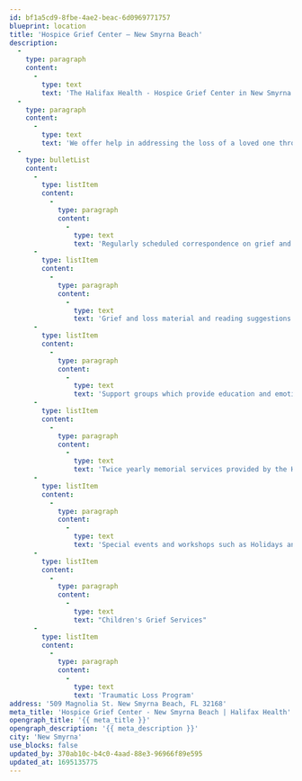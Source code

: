 ```yaml
---
id: bf1a5cd9-8fbe-4ae2-beac-6d0969771757
blueprint: location
title: 'Hospice Grief Center – New Smyrna Beach'
description:
  -
    type: paragraph
    content:
      -
        type: text
        text: 'The Halifax Health - Hospice Grief Center in New Smyrna Beach was established the serve the needs of Southeast Volusia County residents who have experienced the loss of a loved one.'
  -
    type: paragraph
    content:
      -
        type: text
        text: 'We offer help in addressing the loss of a loved one through:'
  -
    type: bulletList
    content:
      -
        type: listItem
        content:
          -
            type: paragraph
            content:
              -
                type: text
                text: 'Regularly scheduled correspondence on grief and loss issues'
      -
        type: listItem
        content:
          -
            type: paragraph
            content:
              -
                type: text
                text: 'Grief and loss material and reading suggestions Individual counseling in the home or area offices'
      -
        type: listItem
        content:
          -
            type: paragraph
            content:
              -
                type: text
                text: 'Support groups which provide education and emotional support'
      -
        type: listItem
        content:
          -
            type: paragraph
            content:
              -
                type: text
                text: 'Twice yearly memorial services provided by the Halifax Health - Hospice Chaplains'
      -
        type: listItem
        content:
          -
            type: paragraph
            content:
              -
                type: text
                text: 'Special events and workshops such as Holidays and Creative Expressions'
      -
        type: listItem
        content:
          -
            type: paragraph
            content:
              -
                type: text
                text: "Children's Grief Services"
      -
        type: listItem
        content:
          -
            type: paragraph
            content:
              -
                type: text
                text: 'Traumatic Loss Program'
address: '509 Magnolia St. New Smyrna Beach, FL 32168'
meta_title: 'Hospice Grief Center - New Smyrna Beach | Halifax Health'
opengraph_title: '{{ meta_title }}'
opengraph_description: '{{ meta_description }}'
city: 'New Smyrna'
use_blocks: false
updated_by: 370ab10c-b4c0-4aad-88e3-96966f89e595
updated_at: 1695135775
---
```

